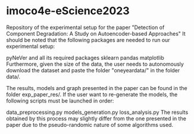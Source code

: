 # imoco4e-eScience2023

Repository of the experimental setup for the paper "Detection of Component Degradation: A Study on Autoencoder-based 
Approaches" It should be noted that the following packages are needed to run our experimental setup:

pyNeVer and all its required packages
sklearn
pandas
matplotlib
Furthermore, given the size of the data, the user needs to autonomously download the dataset and paste the folder 
"oneyeardata/" in the folder data/.

The results, models and graph presented in the paper can be found in the folder exp_paper_res/. If the user want to 
re-generate the models, the following scripts must be launched in order:

data_preprocessing.py
models_generation.py
loss_analysis.py
The results obtained by this process may slightly differ from the one presented in the paper due to the pseudo-randomic 
nature of some algorithms used.